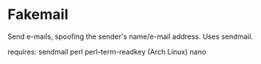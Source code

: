 Fakemail
========
Send e-mails, spoofing the sender's name/e-mail address. Uses sendmail.

requires:
sendmail
perl
perl-term-readkey (Arch Linux)
nano
